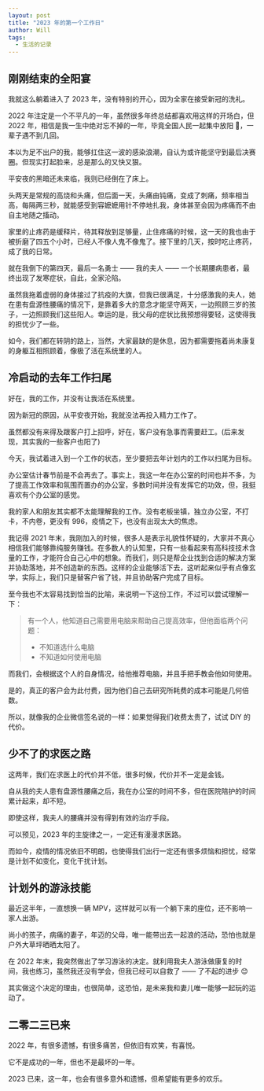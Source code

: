 ```yaml
---
layout: post
title: "2023 年的第一个工作日"
author: Will
tags:
  - 生活的记录
---
```


## 刚刚结束的全阳宴

我就这么躺着进入了 2023 年，没有特别的开心，因为全家在接受新冠的洗礼。

2022 年注定是一个不平凡的一年，虽然很多年终总结都喜欢用这样的开场白，但 2022 年，相信是我一生中绝对忘不掉的一年，毕竟全国人民一起集中放阳 🐑，一辈子遇不到几回。

本以为足不出户的我，能够扛住这一波的感染浪潮，自认为或许能坚守到最后决赛圈。但现实打起脸来，总是那么的又快又狠。

平安夜的黑暗还未来临，我则已经倒在了床上。

头两天是常规的高烧和头痛，但后面一天，头痛由钝痛，变成了刺痛，频率相当高，每隔两三秒，就能感受到容嬷嬷用针不停地扎我，身体甚至会因为疼痛而不由自主地随之搐动。

家里的止疼药是缓释片，待其释放到足够量，止住疼痛的时候，这一天的我也由于被折磨了四五个小时，已经人不像人鬼不像鬼了。接下里的几天，按时吃止疼药，成了我的日常。

就在我倒下的第四天，最后一名勇士 —— 我的夫人 —— 一个长期腰病患者，最终出现了发寒症状，自此，全家沦陷。

虽然我拖着虚弱的身体接过了抗疫的大旗，但我已很满足，十分感激我的夫人，她在患有盘源性腰痛的情况下，是靠着多大的意念才能坚守两天，一边照顾三岁的孩子，一边照顾我们这些阳人。幸运的是，我父母的症状比我预想得要轻，这使得我的担忧少了一些。

如今，我们都在转阴的路上，当然，大家最缺的是休息，因为都需要拖着尚未康复的身躯互相照顾着，像极了活在系统里的人。

## 冷启动的去年工作扫尾

好在，我的工作，并没有让我活在系统里。

因为新冠的原因，从平安夜开始，我就没法再投入精力工作了。

虽然都没有来得及跟客户打上招呼，好在，客户没有急事而需要赶工。(后来发现，其实我的一些客户也阳了)

今天，我试着进入到一个工作的状态，至少要把去年计划内的工作以扫尾为目标。

办公室估计春节前是不会再去了。事实上，我这一年在办公室的时间也并不多，为了提高工作效率和氛围而置办的办公室，多数时间并没有发挥它的功效，但，我挺喜欢有个办公室的感觉。

我的家人和朋友其实都不太能理解我的工作。没有老板坐镇，独立办公室，不打卡，不内卷，更没有 996，疫情之下，也没有出现太大的焦虑。

我记得 2021 年末，我刚加入的时候，很多人是表示礼貌性怀疑的，大家并不真心相信我们能够靠纯服务赚钱。在多数人的认知里，只有一些看起来有高科技技术含量的工作，才能符合自己心中的想象。而我们，则只是帮企业找到合适的解决方案并协助落地，并不创造新的东西。这样的企业能够活下去，这听起来似乎有点像玄学，实际上，我们只是替客户省了钱，并且协助客户完成了目标。

至今我也不太容易找到恰当的比喻，来说明一下这份工作，不过可以尝试理解一下：

> 有一个人，他知道自己需要用电脑来帮助自己提高效率，但他面临两个问题：
> 
> - 不知道选什么电脑
> - 不知道如何使用电脑

而我们，会根据这个人的自身情况，给他推荐电脑，并且手把手教会他如何使用。

是的，真正的客户会为此付费，因为他们自己去研究所耗费的成本可能是几何倍数。

所以，就像我的企业微信签名说的一样：如果觉得我们收费太贵了，试试 DIY 的代价。

## 少不了的求医之路

这两年，我们在求医上的代价并不低，很多时候，代价并不一定是金钱。

自从我的夫人患有盘源性腰痛之后，我在办公室的时间不多，但在医院陪护的时间累计起来，却不短。

即使这样，我夫人的腰痛并没有得到有效的治疗手段。

可以预见，2023 年的主旋律之一，一定还有漫漫求医路。

而如今，疫情的情况依旧不明朗，也使得我们出行一定还有很多烦恼和担忧，经常是计划不如变化，变化干扰计划。

## 计划外的游泳技能

最近这半年，一直想换一辆 MPV，这样就可以有一个躺下来的座位，还不影响一家人出游。

尚小的孩子，病痛的妻子，年迈的父母，唯一能带出去一起浪的活动，恐怕也就是户外大草坪晒晒太阳了。

在 2022 年末，我突然做出了学习游泳的决定。就利用我夫人游泳做康复的时间，我也练习，虽然我还没有学会，但我已经可以自救了 —— 了不起的进步 😊

其实做这个决定的理由，也很简单，这恐怕，是未来我和妻儿唯一能够一起玩的运动了。

## 二零二三已来

2022 年，有很多遗憾，有很多痛苦，但依旧有欢笑，有喜悦。

它不是成功的一年，但也不是最坏的一年。

2023 已来，这一年，也会有很多意外和遗憾，但希望能有更多的欢乐。


